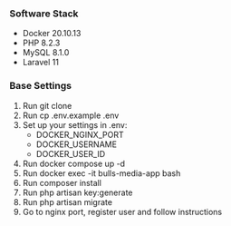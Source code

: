 ### Software Stack
- Docker 20.10.13
- PHP 8.2.3
- MySQL 8.1.0
- Laravel 11

### Base Settings
1. Run git clone
2. Run cp .env.example .env
3. Set up your settings in .env:
    - DOCKER_NGINX_PORT
    - DOCKER_USERNAME
    - DOCKER_USER_ID
4. Run docker compose up -d
5. Run docker exec -it bulls-media-app bash
6. Run composer install
7. Run php artisan key:generate
8. Run php artisan migrate
9. Go to nginx port, register user and follow instructions
